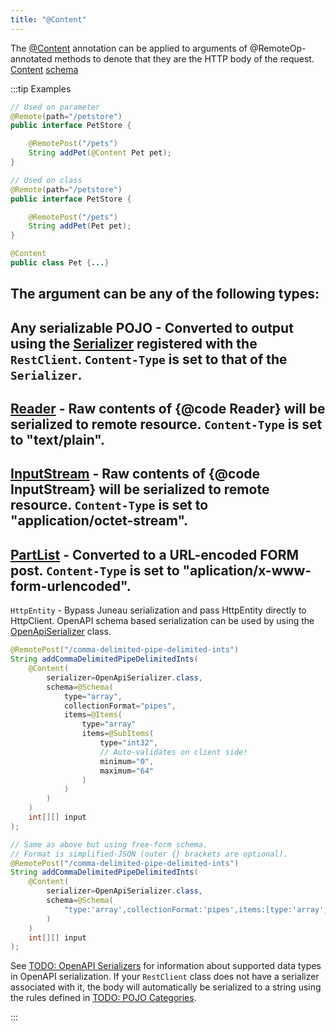 ```yaml
---
title: "@Content"
---
```


The [@Content](../apidocs/org/apache/juneau/http/annotation/Content.html) annotation can be applied to arguments of @RemoteOp-annotated methods to denote that they are the HTTP body of the request.
<tree>
<java-annotation>[Content](../apidocs/org/apache/juneau/http/annotation/Content.html)</java-annotation>
<node-1><java-method-annotation>[schema](../apidocs/org/apache/juneau/http/annotation/Content.html#schema())</java-method-annotation></node-1>
</tree>

:::tip Examples


```java
// Used on parameter
@Remote(path="/petstore")
public interface PetStore {

    @RemotePost("/pets")
    String addPet(@Content Pet pet);
}
```


```java
// Used on class
@Remote(path="/petstore")
public interface PetStore {

    @RemotePost("/pets")
    String addPet(Pet pet);
}

@Content
public class Pet {...}
```


The argument can be any of the following types:
-
Any serializable POJO - Converted to output using the [Serializer](../apidocs/org/apache/juneau/serializer/Serializer.html) registered with the `RestClient`.
`Content-Type` is set to that of the `Serializer`.
-
[Reader](../apidocs/java/io/Reader.html) - Raw contents of \{@code Reader\} will be serialized to remote resource.
`Content-Type` is set to "text/plain".
-
[InputStream](../apidocs/java/io/InputStream.html) - Raw contents of \{@code InputStream\} will be serialized to remote resource.
`Content-Type` is set to "application/octet-stream".
-
[PartList](../apidocs/org/apache/juneau/http/part/PartList.html) - Converted to a URL-encoded FORM post.
`Content-Type` is set to "aplication/x-www-form-urlencoded".
-
`HttpEntity` - Bypass Juneau serialization and pass HttpEntity directly to HttpClient.
OpenAPI schema based serialization can be used by using the [OpenApiSerializer](../apidocs/org/apache/juneau/oapi/OpenApiSerializer.html) class.

```java
@RemotePost("/comma-delimited-pipe-delimited-ints")
String addCommaDelimitedPipeDelimitedInts(
    @Content(
        serializer=OpenApiSerializer.class,
        schema=@Schema(
            type="array",
            collectionFormat="pipes",
            items=@Items(
                type="array"
                items=@SubItems(
                    type="int32",
                    // Auto-validates on client side!
                    minimum="0",
                    maximum="64"
                )
            )
        )
    )
    int[][] input
);
```


```java
// Same as above but using free-form schema.
// Format is simplified-JSON (outer {} brackets are optional).
@RemotePost("/comma-delimited-pipe-delimited-ints")
String addCommaDelimitedPipeDelimitedInts(
    @Content(
        serializer=OpenApiSerializer.class,
        schema=@Schema(
            "type:'array',collectionFormat:'pipes',items:[type:'array',items:[type:'int32',minimum:0,maximum:64]]"
        )
    )
    int[][] input
);
```


See [TODO: OpenAPI Serializers](TODO.md) for information about supported data types in OpenAPI serialization.
If your `RestClient` class does not have a serializer associated with it, the body will automatically be serialized to a
string using the rules defined in [TODO: POJO Categories](TODO.md).

:::
